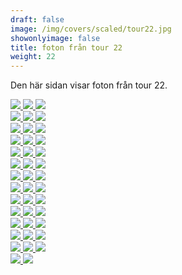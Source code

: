 ```yaml
---  
draft: false  
image: /img/covers/scaled/tour22.jpg  
showonlyimage: false  
title: foton från tour 22  
weight: 22  
---
```


Den här sidan visar foton från tour 22.

<div class="col-md-8"> <div class="row">  
<a href="/img/tour22/scaled/001.JPG" data-toggle="lightbox"         data-gallery="example-gallery" class="col-sm-4">
<img src="/img/tour22/thumbs/001.JPG" class="img-fluid"> </a>  
<a href="/img/tour22/scaled/002.JPG" data-toggle="lightbox"         data-gallery="example-gallery" class="col-sm-4">
<img src="/img/tour22/thumbs/002.JPG" class="img-fluid"> </a>  
<a href="/img/tour22/scaled/003.JPG" data-toggle="lightbox"         data-gallery="example-gallery" class="col-sm-4">
<img src="/img/tour22/thumbs/003.JPG" class="img-fluid"> </a> </div>
<div class="row">  
<a href="/img/tour22/scaled/004.JPG" data-toggle="lightbox"         data-gallery="example-gallery" class="col-sm-4">
<img src="/img/tour22/thumbs/004.JPG" class="img-fluid"> </a>  
<a href="/img/tour22/scaled/005.JPG" data-toggle="lightbox"         data-gallery="example-gallery" class="col-sm-4">
<img src="/img/tour22/thumbs/005.JPG" class="img-fluid"> </a>  
<a href="/img/tour22/scaled/006.JPG" data-toggle="lightbox"         data-gallery="example-gallery" class="col-sm-4">
<img src="/img/tour22/thumbs/006.JPG" class="img-fluid"> </a> </div>
<div class="row">  
<a href="/img/tour22/scaled/007.JPG" data-toggle="lightbox"         data-gallery="example-gallery" class="col-sm-4">
<img src="/img/tour22/thumbs/007.JPG" class="img-fluid"> </a>  
<a href="/img/tour22/scaled/008.JPG" data-toggle="lightbox"         data-gallery="example-gallery" class="col-sm-4">
<img src="/img/tour22/thumbs/008.JPG" class="img-fluid"> </a>  
<a href="/img/tour22/scaled/009.JPG" data-toggle="lightbox"         data-gallery="example-gallery" class="col-sm-4">
<img src="/img/tour22/thumbs/009.JPG" class="img-fluid"> </a> </div>
<div class="row">  
<a href="/img/tour22/scaled/010.JPG" data-toggle="lightbox"         data-gallery="example-gallery" class="col-sm-4">
<img src="/img/tour22/thumbs/010.JPG" class="img-fluid"> </a>  
<a href="/img/tour22/scaled/011.JPG" data-toggle="lightbox"         data-gallery="example-gallery" class="col-sm-4">
<img src="/img/tour22/thumbs/011.JPG" class="img-fluid"> </a>  
<a href="/img/tour22/scaled/012.JPG" data-toggle="lightbox"         data-gallery="example-gallery" class="col-sm-4">
<img src="/img/tour22/thumbs/012.JPG" class="img-fluid"> </a> </div>
<div class="row">  
<a href="/img/tour22/scaled/013.JPG" data-toggle="lightbox"         data-gallery="example-gallery" class="col-sm-4">
<img src="/img/tour22/thumbs/013.JPG" class="img-fluid"> </a>  
<a href="/img/tour22/scaled/014.JPG" data-toggle="lightbox"         data-gallery="example-gallery" class="col-sm-4">
<img src="/img/tour22/thumbs/014.JPG" class="img-fluid"> </a>  
<a href="/img/tour22/scaled/015.JPG" data-toggle="lightbox"         data-gallery="example-gallery" class="col-sm-4">
<img src="/img/tour22/thumbs/015.JPG" class="img-fluid"> </a> </div>
<div class="row">  
<a href="/img/tour22/scaled/016.JPG" data-toggle="lightbox"         data-gallery="example-gallery" class="col-sm-4">
<img src="/img/tour22/thumbs/016.JPG" class="img-fluid"> </a>  
<a href="/img/tour22/scaled/017.JPG" data-toggle="lightbox"         data-gallery="example-gallery" class="col-sm-4">
<img src="/img/tour22/thumbs/017.JPG" class="img-fluid"> </a>  
<a href="/img/tour22/scaled/018.JPG" data-toggle="lightbox"         data-gallery="example-gallery" class="col-sm-4">
<img src="/img/tour22/thumbs/018.JPG" class="img-fluid"> </a> </div>
<div class="row">  
<a href="/img/tour22/scaled/019.JPG" data-toggle="lightbox"         data-gallery="example-gallery" class="col-sm-4">
<img src="/img/tour22/thumbs/019.JPG" class="img-fluid"> </a>  
<a href="/img/tour22/scaled/020.JPG" data-toggle="lightbox"         data-gallery="example-gallery" class="col-sm-4">
<img src="/img/tour22/thumbs/020.JPG" class="img-fluid"> </a>  
<a href="/img/tour22/scaled/021.JPG" data-toggle="lightbox"         data-gallery="example-gallery" class="col-sm-4">
<img src="/img/tour22/thumbs/021.JPG" class="img-fluid"> </a> </div>
<div class="row">  
<a href="/img/tour22/scaled/022.JPG" data-toggle="lightbox"         data-gallery="example-gallery" class="col-sm-4">
<img src="/img/tour22/thumbs/022.JPG" class="img-fluid"> </a>  
<a href="/img/tour22/scaled/023.JPG" data-toggle="lightbox"         data-gallery="example-gallery" class="col-sm-4">
<img src="/img/tour22/thumbs/023.JPG" class="img-fluid"> </a>  
<a href="/img/tour22/scaled/024.JPG" data-toggle="lightbox"         data-gallery="example-gallery" class="col-sm-4">
<img src="/img/tour22/thumbs/024.JPG" class="img-fluid"> </a> </div>
<div class="row">  
<a href="/img/tour22/scaled/025.JPG" data-toggle="lightbox"         data-gallery="example-gallery" class="col-sm-4">
<img src="/img/tour22/thumbs/025.JPG" class="img-fluid"> </a>  
<a href="/img/tour22/scaled/026.JPG" data-toggle="lightbox"         data-gallery="example-gallery" class="col-sm-4">
<img src="/img/tour22/thumbs/026.JPG" class="img-fluid"> </a>  
<a href="/img/tour22/scaled/027.JPG" data-toggle="lightbox"         data-gallery="example-gallery" class="col-sm-4">
<img src="/img/tour22/thumbs/027.JPG" class="img-fluid"> </a> </div>
<div class="row">  
<a href="/img/tour22/scaled/028.JPG" data-toggle="lightbox"         data-gallery="example-gallery" class="col-sm-4">
<img src="/img/tour22/thumbs/028.JPG" class="img-fluid"> </a>  
<a href="/img/tour22/scaled/029.JPG" data-toggle="lightbox"         data-gallery="example-gallery" class="col-sm-4">
<img src="/img/tour22/thumbs/029.JPG" class="img-fluid"> </a>  
<a href="/img/tour22/scaled/030.JPG" data-toggle="lightbox"         data-gallery="example-gallery" class="col-sm-4">
<img src="/img/tour22/thumbs/030.JPG" class="img-fluid"> </a> </div>
<div class="row">  
<a href="/img/tour22/scaled/031.JPG" data-toggle="lightbox"         data-gallery="example-gallery" class="col-sm-4">
<img src="/img/tour22/thumbs/031.JPG" class="img-fluid"> </a>  
<a href="/img/tour22/scaled/032.JPG" data-toggle="lightbox"         data-gallery="example-gallery" class="col-sm-4">
<img src="/img/tour22/thumbs/032.JPG" class="img-fluid"> </a>  
<a href="/img/tour22/scaled/033.JPG" data-toggle="lightbox"         data-gallery="example-gallery" class="col-sm-4">
<img src="/img/tour22/thumbs/033.JPG" class="img-fluid"> </a> </div>
<div class="row">  
<a href="/img/tour22/scaled/034.JPG" data-toggle="lightbox"         data-gallery="example-gallery" class="col-sm-4">
<img src="/img/tour22/thumbs/034.JPG" class="img-fluid"> </a>  
<a href="/img/tour22/scaled/035.JPG" data-toggle="lightbox"         data-gallery="example-gallery" class="col-sm-4">
<img src="/img/tour22/thumbs/035.JPG" class="img-fluid"> </a>  
<a href="/img/tour22/scaled/036.JPG" data-toggle="lightbox"         data-gallery="example-gallery" class="col-sm-4">
<img src="/img/tour22/thumbs/036.JPG" class="img-fluid"> </a> </div>
<div class="row">  
<a href="/img/tour22/scaled/037.JPG" data-toggle="lightbox"         data-gallery="example-gallery" class="col-sm-4">
<img src="/img/tour22/thumbs/037.JPG" class="img-fluid"> </a>  
<a href="/img/tour22/scaled/038.JPG" data-toggle="lightbox"         data-gallery="example-gallery" class="col-sm-4">
<img src="/img/tour22/thumbs/038.JPG" class="img-fluid"> </a>  
<a href="/img/tour22/scaled/039.JPG" data-toggle="lightbox"         data-gallery="example-gallery" class="col-sm-4">
<img src="/img/tour22/thumbs/039.JPG" class="img-fluid"> </a> </div>
<div class="row">  
<a href="/img/tour22/scaled/040.JPG" data-toggle="lightbox"         data-gallery="example-gallery" class="col-sm-4">
<img src="/img/tour22/thumbs/040.JPG" class="img-fluid"> </a>  
<a href="/img/tour22/scaled/041.JPG" data-toggle="lightbox"         data-gallery="example-gallery" class="col-sm-4">
<img src="/img/tour22/thumbs/041.JPG" class="img-fluid"> </a> </div>
</div>
